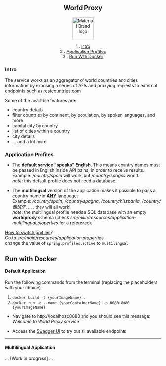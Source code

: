 <h2 align="center">
    World Proxy
</h2>

<p align="center">
  <img width="70" height="70" src="https://storage.googleapis.com/siteassetsswd/198/slideshow/663/20200625074107_56_o_1ba8en13b14c61b15hei1bd63jlc.jpg" alt="Material Bread logo">
</p>

<div align="center">

1 . [Intro](#intro)\
2 . [Application Profiles](#application-profiles)\
3 . [Run With Docker](#run-with-docker)

</div>

### Intro
The service works as an aggregator of world countries and cities
information by exposing a series of APIs and proxying requests to
external endpoints such as [restcountries.com](https://restcountries.com/)

Some of the available features are:
- country details
- filter countries by continent, by population, by spoken languages, and more
- capital city by country
- list of cities within a country
- city details
- ... and a lot more

### Application Profiles

- The **default service "speaks" English**. This means country names must be passed
in English inside API paths, in order to receive results.\
Example: */country/spain* will work, but */country/spagna* won't.\
*note*: this default profile does not need a database.


- The **multilingual** version of the
application makes it possible to pass a country name in <u>**ANY**</u> language.\
Example: */country/spain*, */country/spagna*, */country/hiszpania*, */country/西班牙*, ... ,  they
will all work!\
*note*: the multilingual profile needs a SQL database 
with an empty **worldproxy** schema (check *src/main/resources/application-multilingual.properties* for a reference).

<u>How to switch profiles</u>?\
Go to *src/main/resources/application.properties*\
change the value of `spring.profiles.active` to `multilingual`


## Run with Docker

#### Default Application
Run the following commands from the terminal (replacing the placeholders with your choice):
1) `docker build -t {yourImageName} .`
2) `docker run -d --name {yourContainerName} -p 8080:8080 {yourImageName}`

- Navigate to http://localhost:8080 and you should see this message:\
*Welcome to World Proxy service*

- Access the [Swagger UI](http://localhost:8080/swagger-ui/index.html) to try out all available endpoints

----------
#### Multilingual Application
... [Work in progress] ...